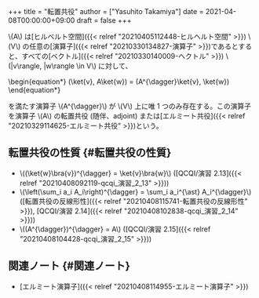 +++
title = "転置共役"
author = ["Yasuhito Takamiya"]
date = 2021-04-08T00:00:00+09:00
draft = false
+++

\\(A\\) は[ヒルベルト空間]({{< relref "20210405112448-ヒルヘルト空間" >}}) \\(V\\) の任意の[演算子]({{< relref "20210330134827-演算子" >}})であるとすると、すべての[ベクトル]({{< relref "20210330140009-ヘクトル" >}}) \\(|v\rangle, |w\rangle \in V\\) に対して、

\begin{equation\*}
  (\ket{v}, A\ket{w}) = (A^{\dagger}\ket{v}, \ket{w})
\end{equation\*}

を満たす演算子 \\(A^{\dagger}\\) が \\(V\\) 上に唯 1 つのみ存在する。この演算子を演算子 \\(A\\) の転置共役 (随伴、adjoint) または[エルミート共役]({{< relref "20210329114625-エルミート共役" >}})という。


## 転置共役の性質 {#転置共役の性質}

-   \\((\ket{w}\bra{v})^{\dagger} = \ket{v}\bra{w}\\) ([QCQI/演習 2.13]({{< relref "20210408092119-qcqi_演習_2_13" >}}))
-   \\(\left(\sum\_i a\_i A\_i\right)^{\dagger} = \sum\_i a\_i^{\ast} A\_i^{\dagger}\\) ([転置共役の反線形性]({{< relref "20210408115741-転置共役の反線形性" >}}), [QCQI/演習 2.14]({{< relref "20210408102838-qcqi_演習_2_14" >}}))
-   \\((A^{\dagger})^{\dagger} = A\\) ([QCQI/演習 2.15]({{< relref "20210408104428-qcqi_演習_2_15" >}}))


## 関連ノート {#関連ノート}

-   [エルミート演算子]({{< relref "20210408114955-エルミート演算子" >}})
